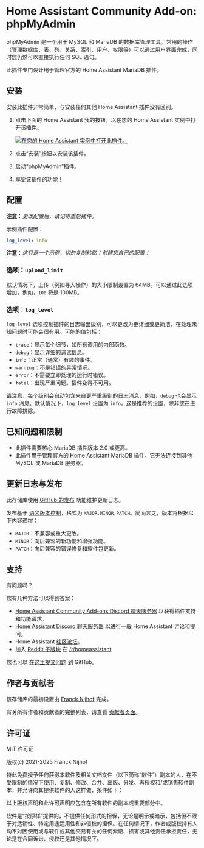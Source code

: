 # Home Assistant Community Add-on: phpMyAdmin

phpMyAdmin 是一个用于 MySQL 和 MariaDB 的数据库管理工具。常用的操作（管理数据库、表、列、关系、索引、用户、权限等）可以通过用户界面完成，同时您仍然可以直接执行任何 SQL 语句。

此插件专门设计用于管理官方的 Home Assistant MariaDB 插件。

## 安装

安装此插件非常简单，与安装任何其他 Home Assistant 插件没有区别。

1. 点击下面的 Home Assistant 我的按钮，以在您的 Home Assistant 实例中打开该插件。

   [![在您的 Home Assistant 实例中打开此插件。][addon-badge]][addon]

1. 点击“安装”按钮以安装该插件。
1. 启动“phpMyAdmin”插件。
1. 享受该插件的功能！

## 配置

**注意**：_更改配置后，请记得重启插件。_

示例插件配置：

```yaml
log_level: info
```

**注意**：_这只是一个示例，切勿复制粘贴！创建您自己的配置！_

### 选项：`upload_limit`

默认情况下，上传（例如导入操作）的大小限制设置为 64MB。可以通过此选项增加，例如，`100` 将是 100MB。

### 选项：`log_level`

`log_level` 选项控制插件的日志输出级别，可以更改为更详细或更简洁，在处理未知问题时可能会很有用。可能的值包括：

- `trace`：显示每个细节，如所有调用的内部函数。
- `debug`：显示详细的调试信息。
- `info`：正常（通常）有趣的事件。
- `warning`：不是错误的异常情况。
- `error`：不需要立即处理的运行时错误。
- `fatal`：出现严重问题。插件变得不可用。

请注意，每个级别会自动包含来自更严重级别的日志消息，例如，`debug` 也会显示 `info` 消息。默认情况下，`log_level` 设置为 `info`，这是推荐的设置，除非您在进行故障排除。

## 已知问题和限制

- 此插件需要核心 MariaDB 插件版本 2.0 或更高。
- 此插件用于管理官方的 Home Assistant MariaDB 插件。它无法连接到其他 MySQL 或 MariaDB 服务器。

## 更新日志与发布

此存储库使用 [GitHub 的发布][releases] 功能维护更新日志。

发布基于 [语义版本控制][semver]，格式为 `MAJOR.MINOR.PATCH`。简而言之，版本将根据以下内容递增：

- `MAJOR`：不兼容或重大更改。
- `MINOR`：向后兼容的新功能和增强功能。
- `PATCH`：向后兼容的错误修复和软件包更新。

## 支持

有问题吗？

您有几种方法可以得到答案：

- [Home Assistant Community Add-ons Discord 聊天服务器][discord] 以获得插件支持和功能请求。
- [Home Assistant Discord 聊天服务器][discord-ha] 以进行一般 Home Assistant 讨论和提问。
- Home Assistant [社区论坛][forum]。
- 加入 [Reddit 子版块][reddit] 在 [/r/homeassistant][reddit]

您也可以 [在这里提交问题][issue] 到 GitHub。

## 作者与贡献者

该存储库的最初设置由 [Franck Nijhof][frenck] 完成。

有关所有作者和贡献者的完整列表，请查看 [贡献者页面][contributors]。

## 许可证

MIT 许可证

版权(c) 2021-2025 Franck Nijhof

特此免费授予任何获得本软件及相关文档文件（以下简称“软件”）副本的人，在不受限制的情况下使用、复制、修改、合并、出版、分发、再授权和/或销售软件副本，并允许向其提供软件的人这样做，条件如下：

以上版权声明和此许可声明应包含在所有软件的副本或重要部分中。

软件是“按原样”提供的，不提供任何形式的担保，无论是明示或暗示，包括但不限于对适销性、特定用途适用性和非侵权的担保。在任何情况下，作者或版权持有人均不对因使用或与软件或其他交易有关的任何索赔、损害或其他责任承担责任，无论是在合同诉讼、侵权还是其他情况下。

[addon-badge]: https://my.home-assistant.io/badges/supervisor_addon.svg
[addon]: https://my.home-assistant.io/redirect/supervisor_addon/?addon=a0d7b954_phpmyadmin&repository_url=https%3A%2F%2Fgithub.com%2Fhassio-addons%2Frepository
[contributors]: https://github.com/hassio-addons/addon-phpmyadmin/graphs/contributors
[discord-ha]: https://discord.gg/c5DvZ4e
[discord]: https://discord.me/hassioaddons
[forum]: https://community.home-assistant.io/t/home-assistant-community-add-on-phpmyadmin/171729?u=frenck
[frenck]: https://github.com/frenck
[issue]: https://github.com/hassio-addons/addon-phpmyadmin/issues
[reddit]: https://reddit.com/r/homeassistant
[releases]: https://github.com/hassio-addons/addon-phpmyadmin/releases
[semver]: https://semver.org/spec/v2.0.0.html